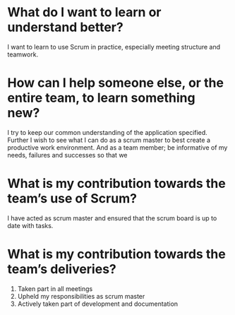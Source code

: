 # What do I want to learn or understand better?
I want to learn to use Scrum in practice, especially meeting structure and teamwork.

# How can I help someone else, or the entire team, to learn something new?
I try to keep our common understanding of the application specified.
Further I wish to see what I can do as a scrum master to best create a productive work environment.
And as a team member; be informative of my needs, failures and successes so that we 

# What is my contribution towards the team’s use of Scrum?
I have acted as scrum master and ensured that the scrum board is up to date with tasks.

# What is my contribution towards the team’s deliveries?
1. Taken part in all meetings
2. Upheld my responsibilities as scrum master
3. Actively taken part of development and documentation

